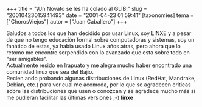 +++
title = "¡Un Novato se les ha colado al GLIB!"
slug = "20010423015941493"
date = "2001-04-23 01:59:41"
[taxonomies]
tema = ["ChorosViejos"]
autor = ["Juan Caballero"]
+++

Saludos a todos los que han decidido por usar Linux, soy LINXE y a pesar
de que no tengo educación formal sobre computadoras y sistemas, soy un
fanático de estas, ya habia usado Linux años atras, pero ahora que lo
retomo me encontre sorpendido con lo avanzado que esta sobre todo en
"ser amigables".  
Actualmente resido en Irapuato y me alegra mucho haber encontrado una
comunidad linux que sea del Bajio.  
Recien ando probando algunas distribuciones de Linux (RedHat, Mandrake,
Debian, etc.) para ver cual me acomoda, por lo que se agradecen criticas
sobre las distribuciones que usen o conozcan y se agradece mucho más si
me pudieran facilitar las últimas versiones ;-) **linxe**

